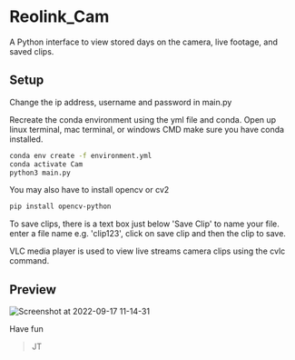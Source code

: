 # Reolink_Cam
A Python interface to view stored days on the camera, live footage, and saved clips. 


## Setup
Change the ip address, username and password in main.py  

Recreate the conda environment using the yml file and conda. 
Open up linux terminal, mac terminal, or windows CMD 
make sure you have conda installed.
```bash
conda env create -f environment.yml
conda activate Cam
python3 main.py
```
You may also have to install opencv or cv2 
```bash
pip install opencv-python
```
To save clips, there is a text box just below 'Save Clip' to name your file.
enter a file name e.g. 'clip123', click on save clip and then the clip to save.

VLC media player is used to view live streams camera clips using the cvlc command. 

## Preview
![Screenshot at 2022-09-17 11-14-31](https://user-images.githubusercontent.com/51917264/190851760-a9f68216-5a67-425f-94a4-f06e131fd4bc.png)

Have fun
> JT
